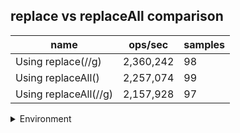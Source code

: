 ## replace vs replaceAll comparison

|name|ops/sec|samples|
|-|-|-|
|Using replace(//g)|2,360,242|98|
|Using replaceAll()|2,257,074|99|
|Using replaceAll(//g)|2,157,928|97|


<details>
<summary>Environment</summary>

* __Machine:__ linux x64 | 2 vCPUs | 6.8GB Mem
* __Run:__ Tue Oct 03 2023 01:40:15 GMT+0000 (Coordinated Universal Time)
</details>

